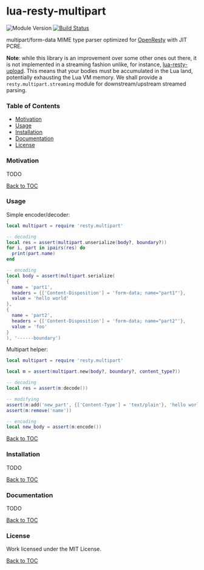 # lua-resty-multipart

![Module Version][badge-version-image]
[![Build Status][badge-travis-image]][badge-travis-url]

multipart/form-data MIME type parser optimized for
[OpenResty](https://openresty.org) with JIT PCRE.

**Note**: while this library is an improvement over some other ones out there,
it is not implemented in a streaming fashion unlike, for instance,
[lua-resty-upload](https://github.com/openresty/lua-resty-upload).
This means that your bodies must be accumulated in the Lua land, potentially
exhausting the Lua VM memory. We shall provide a `resty.multipart.streaming`
module for downstream/upstream streamed parsing.

### Table of Contents

* [Motivation](#motivation)
* [Usage](#usage)
* [Installation](#installation)
* [Documentation](#documentation)
* [License](#license)

### Motivation

TODO

[Back to TOC](#table-of-contents)

### Usage

Simple encoder/decoder:
```lua
local multipart = require 'resty.multipart'

-- decoding
local res = assert(multipart.unserialize(body?, boundary?))
for i, part in ipairs(res) do
  print(part.name)
end

-- encoding
local body = assert(multipart.serialize(
{
  name = 'part1',
  headers = {['Content-Disposition'] = 'form-data; name="part1"'},
  value = 'hello world'
},
{
  name = 'part2',
  headers = {['Content-Disposition'] = 'form-data; name="part2"'},
  value = 'foo'
}
), '------boundary')
```

Multipart helper:
```lua
local multipart = require 'resty.multipart'

local m = assert(multipart.new(body?, boundary?, content_type?))

-- decoding
local res = assert(m:decode())

-- modifying
assert(m:add('new_part', {['Content-Type'] = 'text/plain'}, 'hello world'))
assert(m:remove('name'))

-- encoding
local new_body = assert(m:encode())
```

[Back to TOC](#table-of-contents)

### Installation

TODO

[Back to TOC](#table-of-contents)

### Documentation

TODO

[Back to TOC](#table-of-contents)

### License

Work licensed under the MIT License.

[Back to TOC](#table-of-contents)

[badge-travis-url]: https://travis-ci.org/thibaultcha/lua-resty-multipart
[badge-travis-image]: https://travis-ci.org/thibaultcha/lua-resty-multipart.svg?branch=master

[badge-version-image]: https://img.shields.io/badge/version-0.0.1-blue.svg?style=flat
